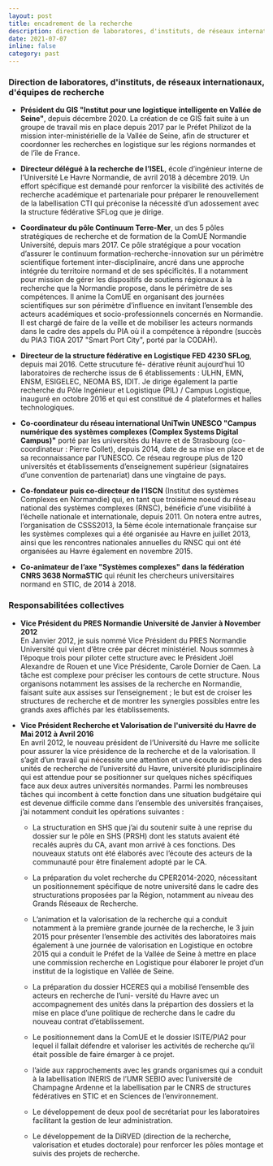 ```yaml
---
layout: post
title: encadrement de la recherche
description: direction de laboratores, d'instituts, de réseaux internationaux, d'équipes de recherche
date: 2021-07-07
inline: false
category: past
---
```



### Direction de laboratores, d'instituts, de réseaux internationaux, d'équipes de recherche

* **Président du GIS "Institut pour une logistique intelligente en Vallée de Seine"**, depuis décembre 2020. La création de ce GIS fait suite à un groupe de travail mis en place depuis 2017 par le Préfet Philizot de la mission inter-ministérielle de la Vallée de Seine, afin de structurer et coordonner les recherches en logistique sur les régions normandes et de l’île de France.

* **Directeur délégué à la recherche de l’ISEL**, école d’ingénieur interne de l’Université Le Havre Normandie, de avril 2018 à décembre 2019. Un effort spécifique est demandé pour renforcer la visibilité des activités de recherche académique et partenariale pour préparer le renouvellement de la labellisation CTI qui préconise la nécessité d’un adossement avec la structure fédérative SFLog que je dirige.

* **Coordinateur du pôle Continuum Terre-Mer**, un des 5 pôles stratégiques de recherche et de formation de la ComUE Normandie Université, depuis mars 2017. Ce pôle stratégique a pour vocation d’assurer le continuum formation-recherche-innovation sur un périmètre scientifique fortement inter-disciplinaire, ancré dans une approche intégrée du territoire normand et de ses spécificités. Il a notamment pour mission de gérer les dispositifs de soutiens régionaux à la recherche que la Normandie propose, dans le périmètre de ses compétences. Il anime la ComUE en organisant des journées scientifiques sur son périmètre d’influence en invitant l’ensemble des acteurs académiques et socio-professionnels concernés en Normandie. Il est chargé de faire de la veille et de mobiliser les acteurs normands dans le cadre des appels du PIA où il a compétence à répondre (succès du PIA3 TIGA 2017 "Smart Port City", porté par la CODAH).

* **Directeur de la structure fédérative en Logistique FED 4230 SFLog**, depuis mai 2016. Cette strucuture fé- dérative réunit aujourd’hui 10 laboratoires de recherche issus de 6 établissements : ULHN, EMN, ENSM, ESIGELEC, NEOMA BS, IDIT. Je dirige également la partie recherche du Pôle Ingénieur et Logistique (PIL) / Campus Logistique, inauguré en octobre 2016 et qui est constitué de 4 plateformes et halles technologiques.

* **Co-coordinateur du réseau international UniTwin UNESCO "Campus numérique des systèmes complexes (Complex Systems Digital Campus)"** porté par les universités du Havre et de Strasbourg (co-coordinateur : Pierre Collet), depuis 2014, date de sa mise en place et de sa reconnaissance par l’UNESCO. Ce réseau regroupe plus de 120 universités et établissements d’enseignement supérieur (signataires d’une convention de partenariat) dans une vingtaine de pays.

* **Co-fondateur puis co-directeur de l’ISCN** (Institut des systèmes Complexes en Normandie) qui, en tant que troisième noeud du réseau national des systèmes complexes (RNSC), bénéficie d’une visibilité à l’échelle nationale et internationale, depuis 2011. On notera entre autres, l’organisation de CSSS2013, la 5ème école internationale française sur les systèmes complexes qui a été organisée au Havre en juillet 2013, ainsi que les rencontres nationales annuelles du RNSC qui ont été organisées au Havre également en novembre 2015.

* **Co-animateur de l’axe "Systèmes complexes" dans la fédération CNRS 3638 NormaSTIC** qui réunit les chercheurs universitaires normand en STIC, de 2014 à 2018.

### Responsabilitées collectives

* **Vice Président du PRES Normandie Université de Janvier à November 2012**  
En Janvier 2012, je suis nommé Vice Président du PRES Normandie Université qui vient d’être crée par décret ministériel. Nous sommes à l’époque trois pour piloter cette structure avec le Président Joël Alexandre de Rouen et une Vice Présidente, Carole Dornier de Caen. La tâche est complexe pour préciser les contours de cette structure. Nous organisons notamment les assises de la recherche en Normandie, faisant suite aux assises sur l’enseignement ; le but est de croiser les structures de recherche et de montrer les synergies possibles entre les grands axes affichés par les établissements.

* **Vice Président Recherche et Valorisation de l'université du Havre de Mai 2012 à Avril 2016**  
En avril 2012, le nouveau président de l’Université du Havre me sollicite pour assurer la vice présidence de la recherche et de la valorisation. Il s’agit d’un travail qui nécessite une attention et une écoute au- près des unités de recherche de l’université du Havre, université pluridisciplinaire qui est attendue pour se positionner sur quelques niches spécifiques face aux deux autres universités normandes. Parmi les nombreuses tâches qui incombent à cette fonction dans une situation budgétaire qui est devenue difficile
comme dans l’ensemble des universités françaises, j’ai notamment conduit les opérations suivantes :

  - La structuration en SHS que j’ai du soutenir suite à une reprise du dossier sur le pôle en SHS (PRSH) dont les statuts avaient été recalés auprès du CA, avant mon arrivé à ces fonctions. Des nouveaux statuts ont été élaborés avec l’écoute des acteurs de la communauté pour être finalement adopté par le CA.

  - La préparation du volet recherche du CPER2014-2020, nécessitant un positionnement spécifique de notre université dans le cadre des structurations proposées par la Région, notamment au niveau des Grands Réseaux de Recherche.

  - L’animation et la valorisation de la recherche qui a conduit notamment à la première grande journée de la recherche, le 3 juin 2015 pour présenter l’ensemble des activités des laboratoires mais également à une journée de valorisation en Logistique en octobre 2015 qui a conduit le Préfet de la Vallée de Seine à mettre en place une commission recherche en Logistique pour élaborer le projet d’un institut de la logistique en Vallée de Seine.

  - La préparation du dossier HCERES qui a mobilisé l’ensemble des acteurs en recherche de l’uni- versité du Havre avec un accompagnement des unités dans la prépartion des dossiers et la mise en place d’une politique de recherche dans le cadre du nouveau contrat d’établissement.

  - Le positionnement dans la ComUE et le dossier ISITE/PIA2 pour lequel il fallait défendre et valoriser les activités de recherche qu’il était possible de faire émarger à ce projet.

  - l’aide aux rapprochements avec les grands organismes qui a conduit à la labellisation INERIS de l’UMR SEBIO avec l’université de Champagne Ardenne et la labellisation par le CNRS de structures fédératives en STIC et en Sciences de l’environnement.
  
  - Le développement de deux pool de secrétariat pour les laboratoires facilitant la gestion de leur administration.
  
  - Le développement de la DiRVED (direction de la recherche, valorisation et etudes doctorale) pour renforcer les pôles montage et suivis des projets de recherche.



